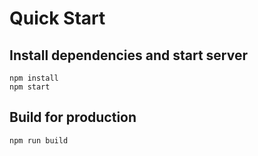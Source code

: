 # Quick Start

## Install dependencies and start server
`npm install`<br/>
`npm start`

## Build for production
`npm run build`
